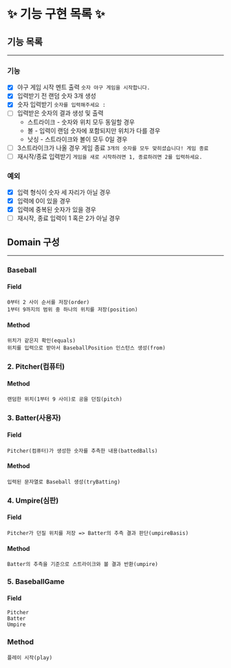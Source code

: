 # ✨ 기능 구현 목록 ✨

## 기능 목록
***
### 기능
- [x] 야구 게임 시작 멘트 출력 `숫자 야구 게임을 시작합니다.`
- [x] 입력받기 전 랜덤 숫자 3개 생성
- [x] 숫자 입력받기 `숫자를 입력해주세요 : `
- [ ] 입력받은 숫자의 결과 생성 및 출력 
  - 스트라이크 - 숫자와 위치 모두 동일할 경우
  - 볼 - 입력이 랜덤 숫자에 포함되지만 위치가 다를 경우
  - 낫싱 - 스트라이크와 볼이 모두 0일 경우
- [ ] 3스트라이크가 나올 경우 게임 종료 `3개의 숫자를 모두 맞히셨습니다! 게임 종료`
- [ ] 재시작/종료 입력받기 `게임을 새로 시작하려면 1, 종료하려면 2를 입력하세요.`
### 예외
- [x] 입력 형식이 숫자 세 자리가 아닐 경우
- [x] 입력에 0이 있을 경우
- [x] 입력에 중복된 숫자가 있을 경우
- [ ] 재시작, 종료 입력이 1 혹은 2가 아닐 경우

## Domain 구성
***
### Baseball
#### **Field**
    0부터 2 사이 순서를 저장(order)
    1부터 9까지의 범위 중 하나의 위치를 저장(position)
#### **Method**
    위치가 같은지 확인(equals)
    위치를 입력으로 받아서 BaseballPosition 인스턴스 생성(from)

### 2. Pitcher(컴퓨터)
#### Method
    랜덤한 위치(1부터 9 사이)로 공을 던짐(pitch)

### 3. Batter(사용자)
#### **Field**
    Pitcher(컴퓨터)가 생성한 숫자를 추측한 내용(battedBalls)
#### **Method**
    입력된 문자열로 Baseball 생성(tryBatting)

### 4. Umpire(심판)
#### **Field**
    Pitcher가 던질 위치를 저장 => Batter의 추측 결과 판단(umpireBasis)
#### **Method**
    Batter의 추측을 기준으로 스트라이크와 볼 결과 반환(umpire)

### 5. BaseballGame
#### **Field**
    Pitcher
    Batter
    Umpire
### **Method**
    플레이 시작(play)

